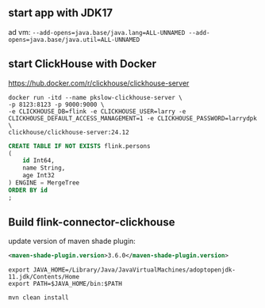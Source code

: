 
## start app with JDK17
ad vm: `--add-opens=java.base/java.lang=ALL-UNNAMED --add-opens=java.base/java.util=ALL-UNNAMED`



## start ClickHouse with Docker
https://hub.docker.com/r/clickhouse/clickhouse-server

```shell
docker run -itd --name pkslow-clickhouse-server \
-p 8123:8123 -p 9000:9000 \
-e CLICKHOUSE_DB=flink -e CLICKHOUSE_USER=larry -e CLICKHOUSE_DEFAULT_ACCESS_MANAGEMENT=1 -e CLICKHOUSE_PASSWORD=larrydpk \
clickhouse/clickhouse-server:24.12

```

```sql
CREATE TABLE IF NOT EXISTS flink.persons
(
    id Int64,
    name String,
    age Int32
) ENGINE = MergeTree
ORDER BY id
;
```

## Build flink-connector-clickhouse
update version of maven shade plugin:
```xml
<maven-shade-plugin.version>3.6.0</maven-shade-plugin.version>
```
```shell
export JAVA_HOME=/Library/Java/JavaVirtualMachines/adoptopenjdk-11.jdk/Contents/Home
export PATH=$JAVA_HOME/bin:$PATH

mvn clean install
```

